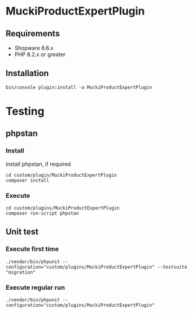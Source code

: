 # MuckiProductExpertPlugin

## Requirements
- Shopware 6.6.x
- PHP 8.2.x or greater

## Installation
```shell
bin/console plugin:install -a MuckiProductExpertPlugin
```

# Testing
## phpstan
### Install
Install phpstan, if required
```shell
cd custom/plugin/MuckiProductExpertPlugin
composer install
```
### Execute
```shell
cd custom/plugins/MuckiProductExpertPlugin 
composer run-script phpstan
```
## Unit test
### Execute first time
```shell
./vendor/bin/phpunit --configuration="custom/plugins/MuckiProductExpertPlugin" --testsuite "migration"
```

### Execute regular run
```shell
./vendor/bin/phpunit --configuration="custom/plugins/MuckiProductExpertPlugin"
```
